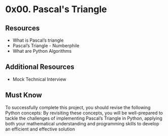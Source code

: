 # 0x00. Pascal's Triangle
## Resources
- What is Pascal’s triangle
- Pascal’s Triangle - Numberphile
- What are Python Algorithms

## Additional Resources
- Mock Technical Interview

## Must Know
To successfully complete this project, you should revise the following Python concepts:
By revisiting these concepts, you will be well-prepared to tackle the challenges of implementing Pascal’s Triangle in Python, applying both your mathematical understanding and programming skills to develop an efficient and effective solution
